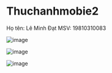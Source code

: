 # Thuchanhmobie2
Họ tên: Lê Minh Đạt
MSV: 19810310083

![image](https://github.com/user-attachments/assets/36b3c012-1044-4f39-8141-1208168da622)



![image](https://github.com/user-attachments/assets/0b7eeb1e-156d-49a5-a984-07da5aac5e03)





![image](https://github.com/user-attachments/assets/091dc34f-c55c-4fe9-8f19-ed317f89dfe3)



